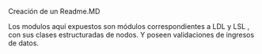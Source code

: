 Creación de un Readme.MD

Los modulos aquí expuestos son módulos correspondientes a LDL y LSL , con sus clases estructuradas de nodos. Y poseen validaciones de ingresos de datos. 
